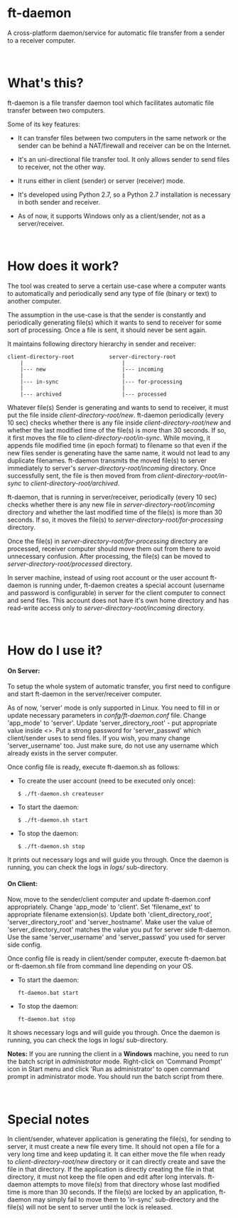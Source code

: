 # ft-daemon

A cross-platform daemon/service for automatic file transfer from a sender to a receiver computer.

<br>


What's this?
=============

ft-daemon is a file transfer daemon tool which facilitates automatic file transfer
between two computers.

Some of its key features:

  - It can transfer files between two computers in the same network or the sender
    can be behind a NAT/firewall and receiver can be on the Internet.

  - It's an uni-directional file transfer tool. It only allows sender to send files
    to receiver, not the other way.

  - It runs either in client (sender) or server (receiver) mode.

  - It's developed using Python 2.7, so a Python 2.7 installation is necessary
    in both sender and receiver.

  - As of now, it supports Windows only as a client/sender, not as a server/receiver.
  
<br>


How does it work?
==================

The tool was created to serve a certain use-case where a computer wants to
automatically and periodically send any type of file (binary or text) to another
computer.

The assumption in the use-case is that the sender is constantly and periodically
generating file(s) which it wants to send to receiver for some sort of processing.
Once a file is sent, it should never be sent again.

It maintains following directory hierarchy in sender and receiver:

    client-directory-root           server-directory-root
        |                               |
        |--- new                        |--- incoming
        |                               |
        |--- in-sync                    |--- for-processing
        |                               |
        |--- archived                   |--- processed

Whatever file(s) Sender is generating and wants to send to receiver, it must put
the file inside *client-directory-root/new*. ft-daemon periodically (every 10 sec)
checks whether there is any file inside *client-directory-root/new* and whether the
last modified time of the file(s) is more than 30 seconds. If so, it first moves the 
file to *client-directory-root/in-sync*. While moving, it appends file modified time 
(in epoch format) to filename so that even if the new files sender is generating have 
the same name, it would not lead to any duplicate filenames. ft-daemon transmits the 
moved file(s) to server immediately to server's *server-directory-root/incoming* directory. 
Once successfully sent, the file is then moved from from *client-directory-root/in-sync* 
to *client-directory-root/archived*.

ft-daemon, that is running in server/receiver, periodically (every 10 sec) checks whether
there is any new file in *server-directory-root/incoming* directory and whether the
last modified time of the file(s) is more than 30 seconds. If so, it moves the file(s)
to *server-directory-root/for-processing* directory.

Once the file(s) in *server-directory-root/for-processing* directory are processed,
receiver computer should move them out from there to avoid unnecessary confusion.
After processing, the file(s) can be moved to *server-directory-root/processed* directory.

In server machine, instead of using root account or the user account ft-daemon is running 
under, ft-daemon creates a special account (username and password is configurable) in server
for the client computer to connect and send files. This account does not have it's own home 
directory and has read-write access only to *server-directory-root/incoming* directory.

<br>


How do I use it?
=================

#### On Server:

To setup the whole system of automatic transfer, you first need to configure and start
ft-daemon in the server/receiver computer.

As of now, 'server' mode is only supported in Linux. You need to fill in or update
necessary parameters in *confg/ft-daemon.conf* file. Change 'app_mode' to 'server'.
Update 'server_directory_root' - put appropriate value inside <>. Put a strong password
for 'server_passwd' which client/sender uses to send files. If you wish, you many change
'server_username' too. Just make sure, do not use any username which already exists in 
the server computer.

Once config file is ready, execute ft-daemon.sh as follows:

  - To create the user account (need to be executed only once):

        $ ./ft-daemon.sh createuser
  
  - To start the daemon:

        $ ./ft-daemon.sh start

  - To stop the daemon:

        $ ./ft-daemon.sh stop

It prints out necessary logs and will guide you through. Once the daemon is running,
you can check the logs in *logs/* sub-directory.


#### On Client:

Now, move to the sender/client computer and update ft-daemon.conf appropriately. Change
'app_mode' to 'client'. Set 'filename_ext' to appropriate filename extension(s). Update 
both 'client_directory_root', 'server_directory_root' and 'server_hostname'. Make user 
the value of 'server_directory_root' matches the value you put for server side ft-daemon. 
Use the same 'server_username' and 'server_passwd' you used for server side config.

Once config file is ready in client/sender computer, execute ft-daemon.bat or ft-daemon.sh
file from command line depending on your OS.

  - To start the daemon:

        ft-daemon.bat start

  - To stop the daemon:

        ft-daemon.bat stop

It shows necessary logs and will guide you through. Once the daemon is running, you can check the
logs in logs/ sub-directory.

**Notes:** If you are running the client in a **Windows** machine, you need to run the batch
script in _administrator_ mode. Right-click on 'Command Prompt' icon in Start menu and click 
'Run as administrator' to open command prompt in administrator mode. You should run the batch
script from there.

<br>


Special notes
==============

In client/sender, whatever application is generating the file(s), for sending to server,
it must create a new file every time. It should not open a file for a very long time and
keep updating it. It can either move the file when ready to *client-directory-root/new* directory
or it can directly create and save the file in that directory. If the application is directly
creating the file in that directory, it must not keep the file open and edit after long intervals.
ft-daemon attempts to move file(s) from that directory whose last modified time is more than 30 
seconds. If the file(s) are locked by an application, ft-daemon may simply fail to move them to 
'in-sync' sub-directory and the file(s) will not be sent to server until the lock is released.

